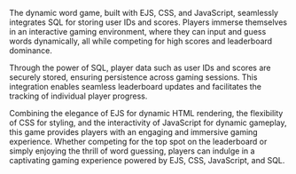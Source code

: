 The dynamic word game, built with EJS, CSS, and JavaScript, seamlessly integrates SQL for storing user IDs and scores. Players immerse themselves in an interactive gaming environment, where they can input and guess words dynamically, all while competing for high scores and leaderboard dominance.

Through the power of SQL, player data such as user IDs and scores are securely stored, ensuring persistence across gaming sessions. This integration enables seamless leaderboard updates and facilitates the tracking of individual player progress.

Combining the elegance of EJS for dynamic HTML rendering, the flexibility of CSS for styling, and the interactivity of JavaScript for dynamic gameplay, this game provides players with an engaging and immersive gaming experience. Whether competing for the top spot on the leaderboard or simply enjoying the thrill of word guessing, players can indulge in a captivating gaming experience powered by EJS, CSS, JavaScript, and SQL.
